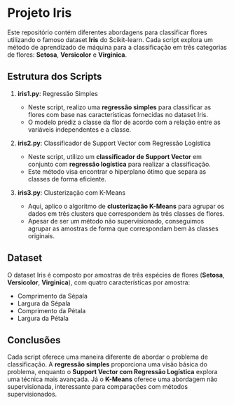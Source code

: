 # Projeto Iris

Este repositório contém diferentes abordagens para classificar flores utilizando o famoso dataset **Iris** do Scikit-learn. Cada script explora um método de aprendizado de máquina para a classificação em três categorias de flores: **Setosa**, **Versicolor** e **Virginica**.

## Estrutura dos Scripts

1. **iris1.py**: Regressão Simples
    - Neste script, realizo uma **regressão simples** para classificar as flores com base nas características fornecidas no dataset Iris.
    - O modelo prediz a classe da flor de acordo com a relação entre as variáveis independentes e a classe.

2. **iris2.py**: Classificador de Support Vector com Regressão Logística
    - Neste script, utilizo um **classificador de Support Vector** em conjunto com **regressão logística** para realizar a classificação.
    - Este método visa encontrar o hiperplano ótimo que separa as classes de forma eficiente.

3. **iris3.py**: Clusterização com K-Means
    - Aqui, aplico o algoritmo de **clusterização K-Means** para agrupar os dados em três clusters que correspondem às três classes de flores.
    - Apesar de ser um método não supervisionado, conseguimos agrupar as amostras de forma que correspondam bem às classes originais.

## Dataset

O dataset Iris é composto por  amostras de três espécies de flores (**Setosa**, **Versicolor**, **Virginica**), com quatro características por amostra:
- Comprimento da Sépala
- Largura da Sépala
- Comprimento da Pétala
- Largura da Pétala


## Conclusões

Cada script oferece uma maneira diferente de abordar o problema de classificação. A **regressão simples** proporciona uma visão básica do problema, enquanto o **Support Vector com Regressão Logística** explora uma técnica mais avançada. Já o **K-Means** oferece uma abordagem não supervisionada, interessante para comparações com métodos supervisionados.


